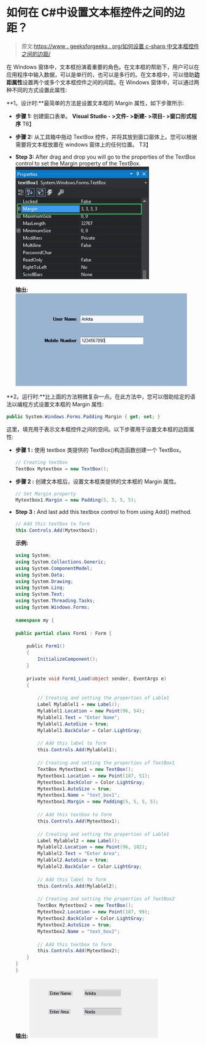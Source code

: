 # 如何在 C#中设置文本框控件之间的边距？

> 原文:[https://www . geeksforgeeks . org/如何设置 c-sharp 中文本框控件之间的边距/](https://www.geeksforgeeks.org/how-to-set-the-margin-between-the-textbox-controls-in-c-sharp/)

在 Windows 窗体中，文本框扮演着重要的角色。在文本框的帮助下，用户可以在应用程序中输入数据，可以是单行的，也可以是多行的。在文本框中，可以借助**边距属性**设置两个或多个文本框控件之间的间距。在 Windows 窗体中，可以通过两种不同的方式设置此属性:

**1。设计时:**最简单的方法是设置文本框的 Margin 属性，如下步骤所示:

*   **步骤 1:** 创建窗口表单。
    **Visual Studio - >文件- >新建- >项目- >窗口形式程序**
    T6】
*   **步骤 2:** 从工具箱中拖动 TextBox 控件，并将其放到窗口窗体上。您可以根据需要将文本框放置在 windows 窗体上的任何位置。
    T3】
*   **Step 3:** After drag and drop you will go to the properties of the TextBox control to set the Margin property of the TextBox.
    ![](img/9b5c1b7b740577479d7cd8162c3127bd.png)

    **输出:**
    ![](img/fe132c16170868825cfd186ea65e51a1.png)

**2。运行时:**比上面的方法稍微复杂一点。在此方法中，您可以借助给定的语法以编程方式设置文本框的 Margin 属性:

```cs
public System.Windows.Forms.Padding Margin { get; set; }
```

这里，填充用于表示文本框控件之间的空间。以下步骤用于设置文本框的边距属性:

*   **步骤 1 :** 使用 textbox 类提供的 TextBox()构造函数创建一个 TextBox。

    ```cs
    // Creating textbox
    TextBox Mytextbox = new TextBox();

    ```

*   **步骤 2 :** 创建文本框后，设置文本框类提供的文本框的 Margin 属性。

    ```cs
    // Set Margin property
    Mytextbox1.Margin = new Padding(5, 5, 5, 5);

    ```

*   **Step 3 :** And last add this textbox control to from using Add() method.

    ```cs
    // Add this textbox to form
    this.Controls.Add(Mytextbox1);

    ```

    **示例:**

    ```cs
    using System;
    using System.Collections.Generic;
    using System.ComponentModel;
    using System.Data;
    using System.Drawing;
    using System.Linq;
    using System.Text;
    using System.Threading.Tasks;
    using System.Windows.Forms;

    namespace my {

    public partial class Form1 : Form {

        public Form1()
        {
            InitializeComponent();
        }

        private void Form1_Load(object sender, EventArgs e)
        {

            // Creating and setting the properties of Lable1
            Label Mylablel1 = new Label();
            Mylablel1.Location = new Point(96, 54);
            Mylablel1.Text = "Enter Name";
            Mylablel1.AutoSize = true;
            Mylablel1.BackColor = Color.LightGray;

            // Add this label to form
            this.Controls.Add(Mylablel1);

            // Creating and setting the properties of TextBox1
            TextBox Mytextbox1 = new TextBox();
            Mytextbox1.Location = new Point(187, 51);
            Mytextbox1.BackColor = Color.LightGray;
            Mytextbox1.AutoSize = true;
            Mytextbox1.Name = "text_box1";
            Mytextbox1.Margin = new Padding(5, 5, 5, 5);

            // Add this textbox to form
            this.Controls.Add(Mytextbox1);

            // Creating and setting the properties of Lable1
            Label Mylablel2 = new Label();
            Mylablel2.Location = new Point(96, 102);
            Mylablel2.Text = "Enter Area";
            Mylablel2.AutoSize = true;
            Mylablel2.BackColor = Color.LightGray;

            // Add this label to form
            this.Controls.Add(Mylablel2);

            // Creating and setting the properties of TextBox2
            TextBox Mytextbox2 = new TextBox();
            Mytextbox2.Location = new Point(187, 99);
            Mytextbox2.BackColor = Color.LightGray;
            Mytextbox2.AutoSize = true;
            Mytextbox2.Name = "text_box2";

            // Add this textbox to form
            this.Controls.Add(Mytextbox2);
        }
    }
    }
    ```

    **输出:**
    ![](img/cf27f6bd0fd4b566926d8903878692a3.png)